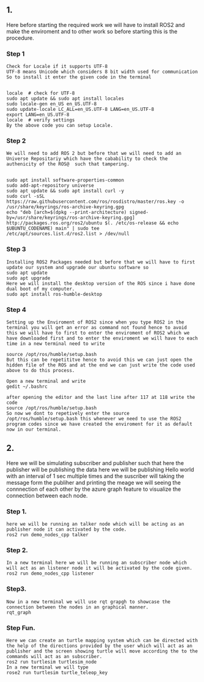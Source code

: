 ## 1.
  Here before starting the required work we will have to install ROS2 and make the enviroment and to other work so before starting this is the procedure.
  ### Step 1
    Check for Locale if it supports UTF-8
    UTF-8 means Unicode which considers 8 bit width used for communication So to install it enter the given code in the terminal
    
    
    locale  # check for UTF-8
    sudo apt update && sudo apt install locales
    sudo locale-gen en_US en_US.UTF-8
    sudo update-locale LC_ALL=en_US.UTF-8 LANG=en_US.UTF-8
    export LANG=en_US.UTF-8
    locale  # verify settings  
    By the above code you can setup Locale.

  ### Step 2
    We will need to add ROS 2 but before that we will need to add an Universe Repositariy which have the cabability to check the authenicity of the ROS@  such that tampering.
    
    
    sudo apt install software-properties-common
    sudo add-apt-repository universe
    sudo apt update && sudo apt install curl -y
    sudo curl -sSL https://raw.githubusercontent.com/ros/rosdistro/master/ros.key -o /usr/share/keyrings/ros-archive-keyring.gpg
    echo "deb [arch=$(dpkg --print-architecture) signed-by=/usr/share/keyrings/ros-archive-keyring.gpg] http://packages.ros.org/ros2/ubuntu $(. /etc/os-release && echo $UBUNTU_CODENAME) main" | sudo tee        /etc/apt/sources.list.d/ros2.list > /dev/null
  ### Step 3
    Installing ROS2 Packages needed but before that we will have to first update our system and upgrade our ubuntu software so
    sudo apt update
    sudo apt upgrade
    Here we will install the desktop version of the ROS since i have done dual boot of my computer.
    sudo apt install ros-humble-desktop
  ### Step 4
    Setting up the Enviroment of ROS2 since when you type ROS2 in the terminal you will get an error as command not found hence to avoid this we will have to first to enter the enviroment of ROS2 which we have downloaded first and to enter the enviroment we will have to each time in a new terminal need to write 
    
    source /opt/ros/humble/setup.bash
    But this can be repetititve hence to avoid this we can just open the hidden file of the ROS and at the end we can just write the code used above to do this process.
    
    Open a new terminal and write
    gedit ~/.bashrc
    
    after opening the editor and the last line after 117 at 118 write the code
    source /opt/ros/humble/setup.bash
    So now we dont to repetively enter the source /opt/ros/humble/setup.bash this whenever we need to use the ROS2 program codes since we have created the enviroment for it as default now in our terminal.
## 2.
  Here we will be simulating subscriber and publisher such that here the publisher will be publishing the data here we will be publishing Hello world with an interval of 1 sec multiple times and the suscriber will taking the message form the publiher and printing the meage we will seeing the connnection of each other by the azure graph feature to visualize the connection between each node.
  ### Step 1.
    here we will be running an talker node which will be acting as an publisher node it can activated by the code.
    ros2 run demo_nodes_cpp talker
  ### Step 2.
    In a new terminal here we will be running an subscriber node which will act as an listener node it will be activated by the code given.
    ros2 run demo_nodes_cpp listener
  ### Step3.
    Now in a new terminal we will use rqt grapgh to showcase the connection between the nodes in an graphical manner.
    rqt_graph
  ### Step Fun.
    Here we can create an turtle mapping system which can be directed with the help of the directions provided by the user which will act as an publisher and the screen showing turtle will move according the to the commands will act as an subscriber.
    ros2 run turtlesim turtlesim_node
    In a new terminal we will type 
    rose2 run turtlesim turtle_teleop_key
    

